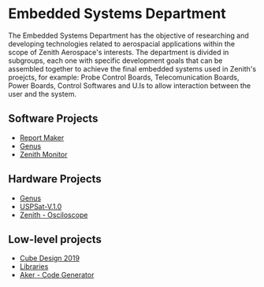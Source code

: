 # Embedded Systems Department
The Embedded Systems Department has the objective of researching and developing technologies related to aerospacial applications within the scope of Zenith Aerospace's interests.
The department is divided in subgroups, each one with specific development goals that can be assembled together to achieve the final embedded systems used in Zenith's proejcts, for example: Probe Control Boards, Telecomunication Boards, Power Boards, Control Softwares and U.Is to allow interaction between the user and the system.

## Software Projects
* [Report Maker](https://github.com/zenitheesc/Report_Maker/wiki)
* [Genus](https://github.com/zenitheesc/Genus/wiki)
* [Zenith Monitor](https://github.com/zenitheesc/Genus/wiki)

## Hardware Projects
* [Genus](https://github.com/zenitheesc/Genus/wiki)
* [USPSat-V.1.0](https://github.com/zenitheesc/USPSat-v.1.0/wiki)
* [Zenith - Osciloscope](https://github.com/zenitheesc/Zenith-Osciloscope/wiki)

## Low-level projects 
* [Cube Design 2019](https://github.com/zenitheesc/CubeDesign-2019/wiki)
* [Libraries]()
* [Aker - Code Generator](https://github.com/zenitheesc/Aker/wiki)
